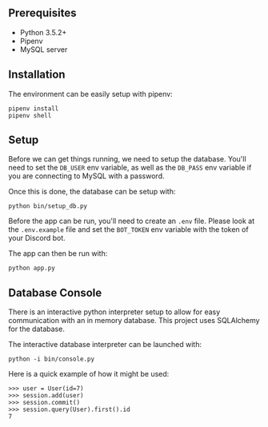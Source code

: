 ## Prerequisites
- Python 3.5.2+
- Pipenv
- MySQL server

## Installation
The environment can be easily setup with pipenv:
```
pipenv install
pipenv shell
```

## Setup
Before we can get things running, we need to setup the database. You'll need to 
set the `DB_USER` env variable, as well as the `DB_PASS` env variable if you
are connecting to MySQL with a password.

Once this is done, the database can be setup with:
```
python bin/setup_db.py
```

Before the app can be run, you'll need to create an `.env` file. Please look at the `.env.example` file and set the `BOT_TOKEN` env variable with the token of your Discord bot.


The app can then be run with:
```
python app.py
```

## Database Console
There is an interactive python interpreter setup to allow for easy communication
with an in memory database. This project uses SQLAlchemy for the database.

The interactive database interpreter can be launched with:
```
python -i bin/console.py
```

Here is a quick example of how it might be used:
```
>>> user = User(id=7)
>>> session.add(user)
>>> session.commit()
>>> session.query(User).first().id
7
```
